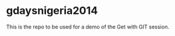 gdaysnigeria2014
================

This is the repo to be used for a demo of the Get with GIT session.
